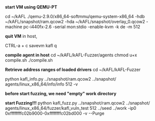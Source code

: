****start VM using QEMU-PT****

cd ~/kAFL
./qemu-2.9.0/x86_64-softmmu/qemu-system-x86_64 -hdb ~/kAFL/snapshot/ram.qcow2 -hda ~/kAFL/snapshot/overlay_0.qcow2 -machine pc-i440fx-2.6 -serial mon:stdio -enable-kvm -k de -m 512

****quit VM****
in host,

CTRL-a + c
savevm kafl
q

****compile agent in host****
cd ~/kAFL/kAFL-Fuzzer/agents
chmod u+x compile.sh
./compile.sh

****Retrieve address ranges of loaded drivers****
cd ~/kAFL/kAFL-Fuzzer

python kafl_info.py ../snapshot/ram.qcow2 ../snapshot/ agents/linux_x86_64/info/info 512 -v

****before start fuzzing, we need "empty" work directory****

****start Fuzzing!!!****
python kafl_fuzz.py ../snapshot/ram.qcow2 ../snapshot/ agents/linux_x86_64/fuzzer/kafl_vuln_test 512 ../seed ../work -ip0 0xffffffffc02b9000-0xffffffffc02bd000 -v --Purge

